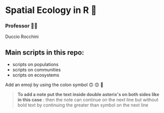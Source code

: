# Spatial Ecology in R 👾

### Professor 👨‍🏫
Duccio Rocchini

## Main scripts in this repo:

+ scripts on populations
+ scripts on communities
+ scripts on ecosystems

Add an emoji by using the colon symbol
🙃 😊 🤦

> **To add a note put the text inside double asterix's on both sides like in this case**
> : then the note can continue on the next line but without bold text by continuing the greater than symbol on the next line

